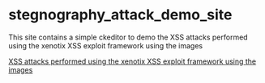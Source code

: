 # stegnography_attack_demo_site
This site contains a simple ckeditor to demo the XSS attacks performed using the xenotix XSS exploit framework using the images

[XSS attacks performed using the xenotix XSS exploit framework using the images](https://github.com/subasah/stegnography_attack_demo_site/blob/main/cyber_security_project.pdf)
